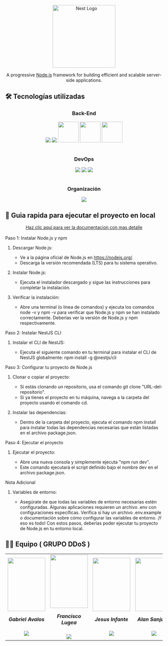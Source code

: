 <p align="center">
  <a href="http://nestjs.com/" target="blank"><img src="https://nestjs.com/img/logo-small.svg" width="200" alt="Nest Logo" /></a>
</p>

[circleci-image]: https://img.shields.io/circleci/build/github/nestjs/nest/master?token=abc123def456
[circleci-url]: https://circleci.com/gh/nestjs/nest

  <p align="center">A progressive <a href="http://nodejs.org" target="_blank">Node.js</a> framework for building efficient and scalable server-side applications.</p>

## 🛠️ Tecnologías utilizadas

<div align="center">
  <h3>Back-End</h3>
  <img src="https://img.shields.io/badge/JavaScript-F7DF1E.svg?style=for-the-badge&logo=JavaScript&logoColor=black"/>
  <img src="https://img.shields.io/badge/TypeScript-2596be.svg?style=for-the-badge&logo=TypeScript&logoColor=white"/>
  <img src="https://help.wnpower.com/hc/article_attachments/24770768872077" width="66"/>
  <img src="https://res.cloudinary.com/dbqxzetyp/image/upload/v1728021189/logos/lsyvxshyccfkwflpipdz.svg" width="66"/>
  <img src="https://res.cloudinary.com/dbqxzetyp/image/upload/v1728021207/logos/oybqiwgnrp3ehkvl6iru.png" width="66"/>
</div>
<br>

<div align="center">
  <h3>DevOps</h3>
  <img src="https://img.shields.io/badge/Vercel-000000?style=for-the-badge&logo=vercel&logoColor=white"/>
  <img src="https://img.shields.io/badge/Render-%46E3B7.svg?style=for-the-badge&logo=render&logoColor=white"/>
  <img src="https://img.shields.io/badge/GitHub-100000?style=for-the-badge&logo=github&logoColor=white"/>
</div>
<br>

<div align="center">
  <h3>Organización</h3>
  <img src="https://img.shields.io/badge/Discord-7289DA?style=for-the-badge&logo=discord&logoColor=white"/>
</div>

## 🧭 Guia rapida para ejecutar el proyecto en local

<div align="center">
  <a href="https://docs.nestjs.com/">Haz clic aquí para ver la documentacion con mas detalle</a>
</div>
<br>
Paso 1: Instalar Node.js y npm

1. Descargar Node.js:

   - Ve a la página oficial de Node.js en https://nodejs.org/.
   - Descarga la versión recomendada (LTS) para tu sistema operativo.

2. Instalar Node.js:

   - Ejecuta el instalador descargado y sigue las instrucciones para completar la instalación.

3. Verificar la instalación:

   - Abre una terminal (o línea de comandos) y ejecuta los comandos node -v y npm -v para verificar que Node.js y npm se han instalado correctamente. Deberías ver la versión de Node.js y npm respectivamente.

 Paso 2: Instalar NestJS CLI

 1. Instalar el CLI de NestJS:

    - Ejecuta el siguiente comando en tu terminal para instalar el CLI de NestJS globalmente: npm install -g @nestjs/cli

Paso 3: Configurar tu proyecto de Node.js

1.  Clonar o copiar el proyecto:

    - Si estás clonando un repositorio, usa el comando git clone "URL-del-repositorio".
    - Si ya tienes el proyecto en tu máquina, navega a la carpeta del proyecto usando el comando cd.

2. Instalar las dependencias:

   - Dentro de la carpeta del proyecto, ejecuta el comando npm install para instalar todas las dependencias necesarias que están listadas en el archivo package.json.

Paso 4: Ejecutar el proyecto

1.  Ejecutar el proyecto:

    - Abre una nueva consola y simplemente ejecuta "npm run dev".
    - Este comando ejecutará el script definido bajo el nombre dev en el archivo package.json.

Nota Adicional

1.  Variables de entorno:

    - Asegúrate de que todas las variables de entorno necesarias estén configuradas. Algunas aplicaciones requieren un archivo .env con configuraciones específicas. Verifica si hay un archivo .env.example o documentación sobre cómo configurar las variables de entorno.
¡Y eso es todo! Con estos pasos, deberías poder ejecutar tu proyecto de Node.js en tu entorno local. 

## 👨‍💻 Equipo ( GRUPO DDoS )

<table align="center">
  <tr>
    <td>
      <div align="center">
        <a href="https://github.com/GabrielAvalos77" target="_blank" rel="author">
          <img width="120" height="170" src="https://res.cloudinary.com/dbqxzetyp/image/upload/v1728020220/Fotos%20Perfil/pzlnl3oweluhfoxw8thi.jpg"/>
        </a>
          <h5 style="margin-top: 1rem;">Gabriel Avalos</h5>
        <a href="https://github.com/GabrielAvalos77" target="_blank">
          <img src="https://img.shields.io/static/v1?style=for-the-badge&message=GitHub&color=172B4D&logo=GitHub&logoColor=FFFFFF&label="/>
        </a>
      </div>
    </td>
    <td>
      <div align="center">
        <a href="https://github.com/franlugea" target="_blank" rel="author">
          <img width="120" height="170" src="https://res.cloudinary.com/dbqxzetyp/image/upload/v1728020221/Fotos%20Perfil/i38tf0ez5cfjath1h9qs.jpg"/>
        </a>
          <h5 style="margin-top: 1rem;">Francisco Lugea</h5>
        <a href="https://github.com/franlugea" target="_blank">
          <img src="https://img.shields.io/static/v1?style=for-the-badge&message=GitHub&color=172B4D&logo=GitHub&logoColor=FFFFFF&label="/>
        </a>
      </div>
    </td>
    <td>
      <div align="center">
        <a href="https://github.com/Kenchu293" target="_blank" rel="author">
          <img width="120" height="170" src="https://res.cloudinary.com/dbqxzetyp/image/upload/v1728020221/Fotos%20Perfil/ln1y84fyveyakzndd2v8.jpg"/>
        </a>
          <h5 style="margin-top: 1rem;">Jesus Infante</h5>
        <a href="https://github.com/Kenchu293" target="_blank">
          <img src="https://img.shields.io/static/v1?style=for-the-badge&message=GitHub&color=172B4D&logo=GitHub&logoColor=FFFFFF&label="/>
        </a>
      </div>
    </td>
    <td>
      <div align="center" >
        <a href="https://github.com/Alan934" target="_blank" rel="author">
          <img width="120" height="170" src="https://res.cloudinary.com/de9ojxknm/image/upload/v1723058043/Fotos%20Equipo/nj1z7yvlhuktqwabkjmi.jpg"/>
        </a>
          <h5 style="margin-top: 1rem;">Alan Sanjurjo</h5>
        <a href="https://github.com/Alan934" target="_blank">
          <img src="https://img.shields.io/static/v1?style=for-the-badge&message=GitHub&color=172B4D&logo=GitHub&logoColor=FFFFFF&label="/>
        </a>
      </div>
    </td>
  </tr>
</table>